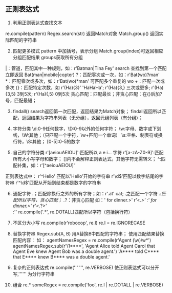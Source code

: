 ## 正则表达式
1. 利用正则表达式查找文本

re.compile(pattern)
Regex.search(str) 返回Match对象
Match.group() 返回实际匹配的字符串

2. 匹配更多模式
pattern 中加括号，表示分组
Match.group(index)可返回相应分组匹配结果 groups获取所有分组

|：管道，匹配其中一种规则，如：r'Batman|Tina Fey'
search 查找到第一个匹配立即返回
Bat(man|mobile|copter)
?：匹配零次或一次，如：r'Bat(wo)?man'
*：匹配零次或多次，如：r'Bat(wo)*man' 可匹配多个重复的 wo
+：匹配一次或多次
{}：匹配特定次数，如 r'(Ha){3}' 'HaHaHa'; r'(Ha){3,} 三次或更多; r'(Ha){3,5} 3到5次; r'(Ha){,5} 0到5次
贪心匹配：匹配最长；非贪心匹配：在{}后加?号，匹配最短；

3. findall()
search返回第一次匹配，返回结果为Match对象；
findall返回所以匹配，返回结果为字符串列表（无分组），返回元组列表（有分组）；

4. 字符分类
\d:0-9任何数字，\D:0-9以外的任何字符；
\w:字母、数字或下划线，\W:其他；（只匹配一个字符，\w+匹配一个单词）
\s:空格、制表符或换行符，\S:其他；
[0-5]:0-5的数字

5. 自己的字符分类
r'[aeiouAEIOU]':匹配所以 a e i... 字符
r'[a-zA-Z0-9]':匹配所有大小写字母和数字；
[]内不会解释正则表达式，其他字符无需转义；
^:匹配补集，如：r'[^aeiouAEIOU]'

正则表达式中：
r'^Hello' 匹配以'Hello'开始的字符串
r'\d$'匹配以数字结尾的字符串
r'^\d$'匹配从开始到结束都是数字的字符串

6. 通配字符
.；匹配除换行之外的所有字符；如：r'.at' cat; .之匹配一个字符
.*:匹配所以字符，贪心匹配；
.*?：非贪心匹配 
如：'<To serve man> for dinner.>'
r'<.*>'  :'<To serve man> for dinner.>'
r'<.*?>' :'<To serve man>'
re.compile('.*', re.DOTALL)匹配所以字符（包括换行符）

7. 不区分大小写
re.compile(r'robocop', re.I) re.I = re.IGNORECASE

8. 替换字符串
Regex.sub(A, B) 用A替换B中匹配的字符串；
使用匹配结果替换匹配内容：
如：
agentNamesRegex = re.compile(r'Agent (\w)\w*')
agentNamesRegex.sub(r'\1****', 'Agent Alice told Agent Carol that Agent Eve knew Agent Bob was a double agent.')
'A**** told C**** that E**** knew B**** was a double agent.'

9. 复杂的正则表达式
re.compile(''' ''', re.VERBOSE) 使正则表达式可以分开写,'''''' 为分行字符串

10. 组合 re.*
someRegex = re.compile('foo', re.I | re.DOTALL | re.VERBOSE)